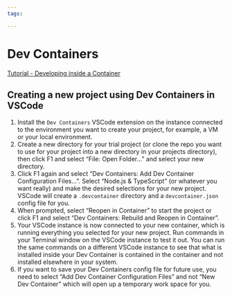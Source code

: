 ```yaml
---
tags:

---
```

# Dev Containers

[Tutorial - Developing inside a Container](https://code.visualstudio.com/docs/devcontainers/containers)

## Creating a new project using Dev Containers in VSCode

1. Install the `Dev Containers` VSCode extension on the instance connected to the environment you want to create your project, for example, a VM or your local environment.
2. Create a new directory for your trial project (or clone the repo you want to use for your project into a new directory in your projects directory), then click F1 and select “File: Open Folder…” and select your new directory. 
3. Click F1 again and select “Dev Containers: Add Dev Container Configuration Files…”. Select “Node.js & TypeScript” (or whatever you want really) and make the desired selections for your new project. VSCode will create a `.devcontainer` directory and a `devcontainer.json` config file for you. 
4. When prompted, select “Reopen in Container” to start the project or click F1 and select “Dev Containers: Rebuild and Reopen in Container”.
5. Your VSCode instance is now connected to your new container, which is running everything you selected for your new project. Run commands in your Terminal window on the VSCode instance to test it out. You can run the same commands on a different VSCode instance to see that what is installed inside your Dev Container is contained in the container and not installed elsewhere in your system.
6. If you want to save your Dev Containers config file for future use, you need to select “Add Dev Container Configuration Files” and not “New Dev Container” which will open up a temporary work space for you.
